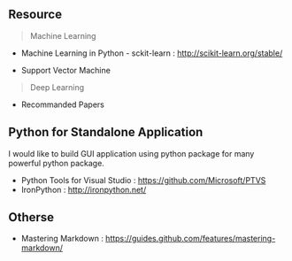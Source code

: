 ## Resource

> Machine Learning

* Machine Learning in Python - sckit-learn : http://scikit-learn.org/stable/

* Support Vector Machine

> Deep Learning

* Recommanded Papers


## Python for Standalone Application
I would like to build GUI application using python package for many powerful python package.
* Python Tools for Visual Studio : https://github.com/Microsoft/PTVS
* IronPython : http://ironpython.net/



## Otherse
* Mastering Markdown : https://guides.github.com/features/mastering-markdown/
